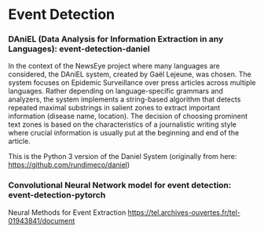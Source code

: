 # Event Detection


### DAniEL (Data Analysis for Information Extraction in any Languages): event-detection-daniel

In the context of the NewsEye project where many languages are considered, the DAniEL system, created by Gaël Lejeune, was chosen. The system focuses on Epidemic Surveillance over press articles across multiple languages. Rather depending on language-specific grammars and analyzers, the system implements a string-based algorithm that detects repeated maximal substrings in salient zones to extract important information (disease name, location). The decision of choosing prominent text zones is based on the characteristics of a journalistic writing style where crucial information is usually put at the beginning and end of the article.

This is the Python 3 version of the Daniel System (originally from here: https://github.com/rundimeco/daniel)

### Convolutional Neural Network model for event detection: event-detection-pytorch

Neural Methods for Event Extraction https://tel.archives-ouvertes.fr/tel-01943841/document
